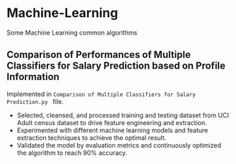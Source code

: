 # Machine-Learning 
Some Machine Learning common algorithms

## Comparison of Performances of Multiple Classifiers for Salary Prediction based on Profile Information
Implemented in  `Comparison of Multiple Classifiers for Salary Prediction.py ` file.
- Selected, cleansed, and processed training and testing dataset from UCI Adult census dataset to drive feature engineering and extraction.
-	Experimented with different machine learning models and feature extraction techniques to achieve the optimal result.
-	Validated the model by evaluation metrics and continuously optimized the algorithm to reach 90% accuracy.
